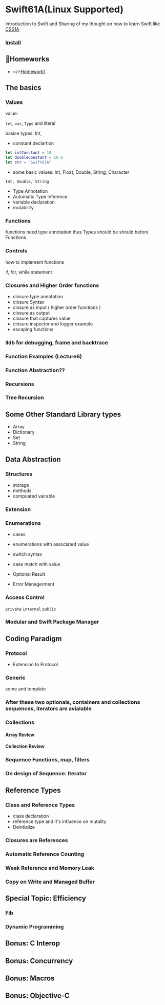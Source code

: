 # Swift61A(Linux Supported)

Introduction to Swift and Sharing of my thought on how to learn Swift like [CS61A](https://cs61a.org)

### [Install](docs/Install.md)

## 📝Homeworks
- </>[Homework1](docs/Homeworks/Homework1.md)

## The basics


### Values
value: 

`let`, `var`, `Type` and literal

basice types: 
Int, 
- constant declartion
```swift
let intConstant = 10
let doubleConstant = 10.0
let str = "Swift61A"
```
- some basic values: Int, Float, Double, String, Character
```
Int, Double, String
```
- Type Annotation
- Automatic Type Inference
- variable declaration
- mutability

### Functions

functions need type annotation thus Types should be should before Functions

### Controls

how to implement functions

if, for, while statement

### Closures and Higher Order functions

- closure type annotation 
- closure Syntax
- closure as input ( higher order functions )
- closure as output
- closure that captures value
- closure inspector and logger example
- escaping functions

### lldb for debugging, frame and backtrace

### Function Examples (Lecture6)

### Function Abstraction??

### Recursions

### Tree Recursion

## Some Other Standard Library types

- Array
- Dictionary
- Set
- String

## Data Abstraction

### Structures
- storage
- methods
- compuated vairable

### Extension

### Enumerations
- cases
- enumerations with associated value
- switch syntax
- case match with value

- Optional Result
- Error Managerment


### Access Control
`private`
`internal`
`public`

### Modular and Swift Package Manager

## Coding Paradigm

### Protocol
- Extension to Protocol

### Generic
some and template

### After these two optionals, containers and collections sequences, iterators are avialable

### Collections

#### Array Review

#### Collection Review

### Sequence Functions, map, filters

### On design of Sequence: Iterator

## Reference Types

### Class and Reference Types
- class declaration
- reference type and it's influence on mutality
- Deintialize

### Closures are References

### Automatic Reference Counting

### Weak Reference and Memory Leak

### Copy on Write and Managed Buffer


## Special Topic: Efficiency

### Fib

### Dynamic Programming

### 

## Bonus: C Interop

## Bonus: Concurrency

## Bonus: Macros

## Bonus: Objective-C
